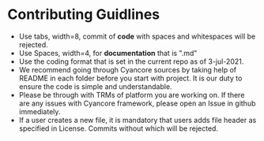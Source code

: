 # Contributing Guidlines
- Use tabs, width=8, commit of **code** with spaces and whitespaces will be rejected.
- Use Spaces, width=4, for **documentation** that is "<filename>.md"
- Use the coding format that is set in the current repo as of 3-jul-2021.
- We recommend going through Cyancore sources by taking help of README in each folder before you start with project. It is our duty to ensure the code is simple and understandable.
- Please be through with TRMs of platform you are working on. If there are any issues with Cyancore framework, please open an Issue in github immediately.
- If a user creates a new file, it is mandatory that users adds file header as specified in License. Commits without which will be rejected.
